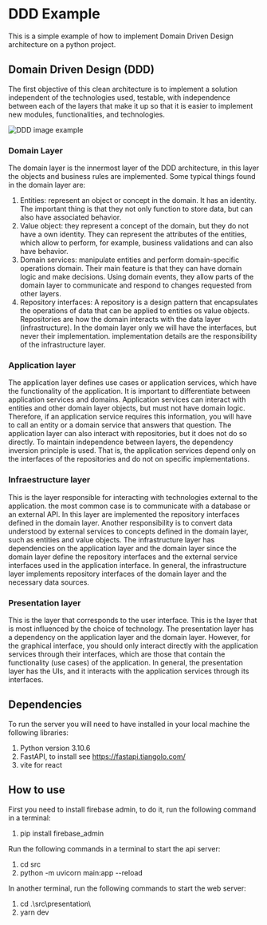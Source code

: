 # DDD Example

This is a simple example of how to implement Domain Driven Design architecture on a python project. 

## Domain Driven Design (DDD)

The first objective of this clean architecture is to implement a solution independent of the technologies used, testable, with independence between each of the layers that make it up so that it is easier to implement new modules, functionalities, and technologies.

![DDD image example](https://www.hibit.dev/images/posts/2021/ddd_layers.png)

### Domain Layer

The domain layer is the innermost layer of the DDD architecture, in this layer the objects and business rules are implemented. Some typical things found in the domain layer are:

1. Entities: represent an object or concept in the domain. It has an identity.
The important thing is that they not only function to store data, but can also
have associated behavior.
2. Value object: they represent a concept of the domain, but they do not have a
own identity. They can represent the attributes of the entities, which allow to perform, for example, business validations and can also have behavior.
3. Domain services: manipulate entities and perform domain-specific operations
domain. Their main feature is that they can have domain logic and make decisions.
Using domain events, they allow parts of the domain layer to communicate and respond
to changes requested from other layers.
4. Repository interfaces: A repository is a design pattern that encapsulates the operations
of data that can be applied to entities os value objects. Repositories are how the domain
interacts with the data layer (infrastructure). In the domain layer only
we will have the interfaces, but never their implementation. implementation details
are the responsibility of the infrastructure layer.

### Application layer

The application layer defines use cases or application services, which have the functionality of the application. It is important to differentiate between application services and domains. Application services can interact with entities and other domain layer objects, but must not have domain logic. Therefore, if an application service requires this information, you will have to call an entity or a domain service that answers that question. The application layer can also interact with repositories, but it does not do so directly. To maintain independence between layers, the dependency inversion principle is used. That is, the application services depend only on the interfaces of the repositories and do not on specific implementations.

### Infraestructure layer

This is the layer responsible for interacting with technologies external to the application. the most common case is to communicate with a database or an external API. In this layer are implemented the repository interfaces defined in the domain layer. Another responsibility is to convert data understood by external services to concepts defined in the domain layer, such as entities and value objects. The infrastructure layer has dependencies on the application layer and the domain layer since the domain layer define the repository interfaces and the external service interfaces used in the application interface. In general, the infrastructure layer implements repository interfaces of the domain layer and the necessary data sources.

### Presentation layer

This is the layer that corresponds to the user interface. This is the layer that is most influenced by the choice of technology. The presentation layer has a dependency on the application layer and the domain layer. However, for the graphical interface, you should only interact directly with the application services through their interfaces, which are those that contain the functionality (use cases) of the application. In general, the presentation layer has the UIs, and it interacts with the application services through its interfaces.

## Dependencies 

To run the server you will need to have installed in your local machine the following libraries:

1. Python version 3.10.6
2. FastAPI, to install see https://fastapi.tiangolo.com/
3. vite for react

## How to use

First you need to install firebase admin, to do it, run the following command in a terminal: 

1. pip install firebase_admin

Run the following commands in a terminal to start the api server: 
1. cd src
2. python -m uvicorn main:app --reload

In another terminal, run the following commands to start the web server: 

1. cd .\src\presentation\
2. yarn dev

